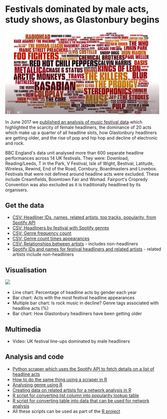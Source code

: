 # Festivals dominated by male acts, study shows, as Glastonbury begins

![](https://raw.githubusercontent.com/BBC-Data-Unit/music-festivals/master/festivalfemalesgif.gif)

In June 2017 we [published an analysis of music festival data](http://www.bbc.co.uk/news/uk-england-40273193) which highlighted the scarcity of female headliners, the dominance of 20 acts which make up a quarter of all headline slots, how Glastonbury headliners are getting older, and the rise of pop and hip hop and decline of electronic and rock.

BBC England's data unit analysed more than 600 separate headline performances across 14 UK festivals. They were: Download, Reading/Leeds, T in the Park, V Festival, Isle of Wight, Bestival, Latitude, Wireless, Rewind, End of the Road, Cornbury, Boardmasters and Lovebox.
Festivals that were not defined around headline acts were excluded. These include Creamfields, Boomtown Fair and Womad. Fairport's Cropredy Convention was also excluded as it is traditionally headlined by its organisers.

## Get the data

* [CSV: Headliner IDs, names, related artists, top tracks, popularity, from Spotify API](https://github.com/BBC-Data-Unit/music-festivals/blob/master/spotifydata.csv)
* [CSV: Headliners by festival with Spotify genres](https://github.com/BBC-Data-Unit/music-festivals/blob/master/appearance_plus_genres.csv)
* [CSV: Genre frequency count](https://raw.githubusercontent.com/BBC-Data-Unit/music-festivals/master/genrecount.csv)
* [CSV: Genre count times appearances](https://github.com/BBC-Data-Unit/music-festivals/blob/master/genrecount_x_appearances.csv)
* [CSV: Relationships between artists](https://raw.githubusercontent.com/BBC-Data-Unit/music-festivals/master/relationships_between_artists.csv) - includes non-headliners
* [Spotify IDs and names for festival headliners and related artists](https://github.com/BBC-Data-Unit/music-festivals/blob/master/artistidlookup.csv) - related artists include non-headliners

## Visualisation

![](https://ichef.bbci.co.uk/news/624/cpsprodpb/849C/production/_96484933_chart_mostpopular_glasto.png)

* Line chart: Percentage of headline acts by gender each year
* Bar chart: Acts with the most festival headline appearances
* Multiple bar chart: Is rock music in decline? Genre tags associated with headline acts (%)
* Bar chart: How Glastonbury headliners have been getting older

## Multimedia 

* Video: UK festival line-ups dominated by male headliners

## Analysis and code

* [Python scraper which uses the Spotify API to fetch details on a list of headline acts](https://github.com/BBC-Data-Unit/music-festivals/blob/master/spotifyscraper.py)
* [How to do the same thing using a scraper in R](https://github.com/BBC-Data-Unit/music-festivals/blob/master/using_spotify_api.Rmd)
* [Analysing genre using R](https://github.com/BBC-Data-Unit/music-festivals/blob/master/analysingSpotifyGenre.Rmd)
* [Creating data on related artists for a network analysis in R](https://github.com/BBC-Data-Unit/music-festivals/blob/master/SpotifyNetworkAnalysis.Rmd)
* [R script for converting list column into popularity lookup table](https://github.com/BBC-Data-Unit/music-festivals/blob/master/createlookup.R)
* [R script for converting table into data that can be used for network analysis](https://github.com/BBC-Data-Unit/music-festivals/blob/master/createnetworktable.R)
* All these scripts can be used as part of the [R project](https://github.com/BBC-Data-Unit/music-festivals/blob/master/spotify.Rproj)
